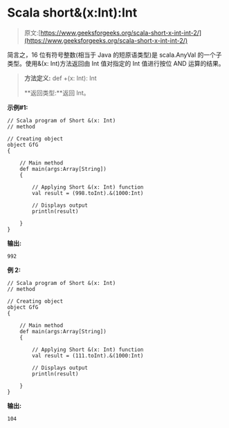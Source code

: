 # Scala short&(x:Int):Int

> 原文:[https://www.geeksforgeeks.org/scala-short-x-int-int-2/](https://www.geeksforgeeks.org/scala-short-x-int-int-2/)

简言之，16 位有符号整数(相当于 Java 的短原语类型)是 scala.AnyVal 的一个子类型。使用&(x: Int)方法返回由 Int 值对指定的 Int 值进行按位 AND 运算的结果。

> **方法定义:** def +(x: Int): Int
> 
> **返回类型:**返回 Int。

**示例#1:**

```
// Scala program of Short &(x: Int) 
// method 

// Creating object 
object GfG 
{ 

    // Main method 
    def main(args:Array[String]) 
    { 

        // Applying Short &(x: Int) function 
        val result = (998.toInt).&(1000:Int)

        // Displays output 
        println(result) 

    } 
} 
```

**输出:**

```
992

```

**例 2:**

```
// Scala program of Short &(x: Int) 
// method 

// Creating object 
object GfG 
{ 

    // Main method 
    def main(args:Array[String]) 
    { 

        // Applying Short &(x: Int) function 
        val result = (111.toInt).&(1000:Int) 

        // Displays output 
        println(result) 

    } 
} 
```

**输出:**

```
104

```
